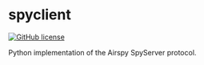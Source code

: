 # spyclient

[![GitHub license](https://img.shields.io/github/license/sam210723/spyclient.svg)](https://github.com/sam210723/spyclient/master/LICENSE)

Python implementation of the Airspy SpyServer protocol.
